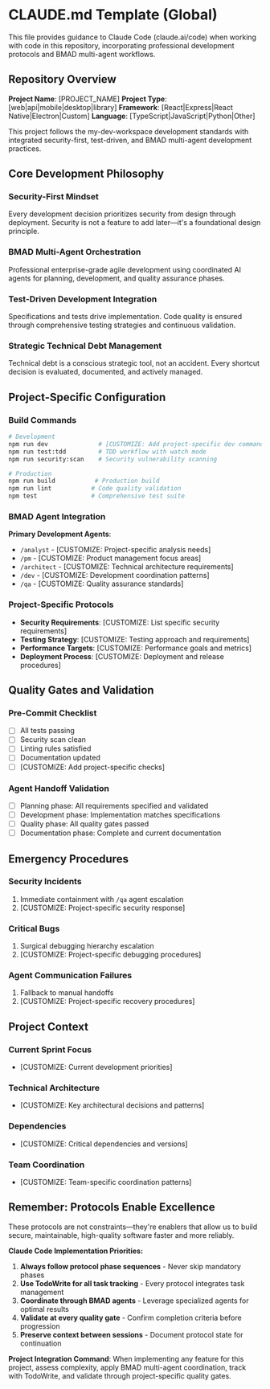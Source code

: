 # CLAUDE.md Template (Global)

This file provides guidance to Claude Code (claude.ai/code) when working with code in this repository, incorporating professional development protocols and BMAD multi-agent workflows.

## Repository Overview

**Project Name**: [PROJECT_NAME]
**Project Type**: [web|api|mobile|desktop|library]
**Framework**: [React|Express|React Native|Electron|Custom]
**Language**: [TypeScript|JavaScript|Python|Other]

This project follows the my-dev-workspace development standards with integrated security-first, test-driven, and BMAD multi-agent development practices.

## Core Development Philosophy

### Security-First Mindset
Every development decision prioritizes security from design through deployment. Security is not a feature to add later—it's a foundational design principle.

### BMAD Multi-Agent Orchestration
Professional enterprise-grade agile development using coordinated AI agents for planning, development, and quality assurance phases.

### Test-Driven Development Integration
Specifications and tests drive implementation. Code quality is ensured through comprehensive testing strategies and continuous validation.

### Strategic Technical Debt Management
Technical debt is a conscious strategic tool, not an accident. Every shortcut decision is evaluated, documented, and actively managed.

## Project-Specific Configuration

### Build Commands
```bash
# Development
npm run dev              # [CUSTOMIZE: Add project-specific dev command]
npm run test:tdd         # TDD workflow with watch mode
npm run security:scan    # Security vulnerability scanning

# Production
npm run build           # Production build
npm run lint           # Code quality validation
npm test               # Comprehensive test suite
```

### BMAD Agent Integration
**Primary Development Agents**:
- `/analyst` - [CUSTOMIZE: Project-specific analysis needs]
- `/pm` - [CUSTOMIZE: Product management focus areas]  
- `/architect` - [CUSTOMIZE: Technical architecture requirements]
- `/dev` - [CUSTOMIZE: Development coordination patterns]
- `/qa` - [CUSTOMIZE: Quality assurance standards]

### Project-Specific Protocols
- **Security Requirements**: [CUSTOMIZE: List specific security requirements]
- **Testing Strategy**: [CUSTOMIZE: Testing approach and requirements]
- **Performance Targets**: [CUSTOMIZE: Performance goals and metrics]
- **Deployment Process**: [CUSTOMIZE: Deployment and release procedures]

## Quality Gates and Validation

### Pre-Commit Checklist
- [ ] All tests passing
- [ ] Security scan clean
- [ ] Linting rules satisfied
- [ ] Documentation updated
- [ ] [CUSTOMIZE: Add project-specific checks]

### Agent Handoff Validation
- [ ] Planning phase: All requirements specified and validated
- [ ] Development phase: Implementation matches specifications
- [ ] Quality phase: All quality gates passed
- [ ] Documentation phase: Complete and current documentation

## Emergency Procedures

### Security Incidents
1. Immediate containment with `/qa` agent escalation
2. [CUSTOMIZE: Project-specific security response]

### Critical Bugs
1. Surgical debugging hierarchy escalation
2. [CUSTOMIZE: Project-specific debugging procedures]

### Agent Communication Failures
1. Fallback to manual handoffs
2. [CUSTOMIZE: Project-specific recovery procedures]

## Project Context

### Current Sprint Focus
- [CUSTOMIZE: Current development priorities]

### Technical Architecture
- [CUSTOMIZE: Key architectural decisions and patterns]

### Dependencies
- [CUSTOMIZE: Critical dependencies and versions]

### Team Coordination
- [CUSTOMIZE: Team-specific coordination patterns]

## Remember: Protocols Enable Excellence

These protocols are not constraints—they're enablers that allow us to build secure, maintainable, high-quality software faster and more reliably.

**Claude Code Implementation Priorities:**
1. **Always follow protocol phase sequences** - Never skip mandatory phases
2. **Use TodoWrite for all task tracking** - Every protocol integrates task management  
3. **Coordinate through BMAD agents** - Leverage specialized agents for optimal results
4. **Validate at every quality gate** - Confirm completion criteria before progression
5. **Preserve context between sessions** - Document protocol state for continuation

**Project Integration Command**: When implementing any feature for this project, assess complexity, apply BMAD multi-agent coordination, track with TodoWrite, and validate through project-specific quality gates.